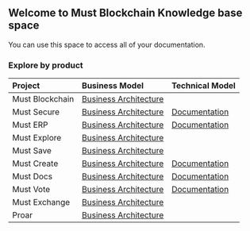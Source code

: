 ## Welcome to Must Blockchain Knowledge base space

You can use this space to access all of your documentation.

### Explore by product

Project | Business Model | Technical Model |
:--------- | :------ | :------ | 
Must Blockchain | [Business Architecture](https://must-blockchain.github.io/mustblockchain/BusinessArchitecture/index.html#list) | |
Must Secure | [Business Architecture](https://must-blockchain.github.io/mustSecure/BusinessArchitecture/index.html#list) | [Documentation](https://must-blockchain.github.io/mustSecure/TechnicalArchitecture/index.html) |
Must ERP | [Business Architecture](https://must-blockchain.github.io/mustERP/BusinessArchitecture/index.html#list) | [Documentation](https://must-blockchain.github.io/mustERP/TechnicalArchitecture/index.html)|
Must Explore | [Business Architecture](https://must-blockchain.github.io/mustExplore/BusinessArchitecture/index.html#list) | |
Must Save | [Business Architecture](https://must-blockchain.github.io/mustSave/BusinessArchitecture/index.html#list) | |
Must Create | [Business Architecture](https://must-blockchain.github.io/mustCreate/BusinessArchitecture/index.html#list) | [Documentation](https://must-blockchain.github.io/mustCreate/TechnicalArchitecture/index.html) |
Must Docs | [Business Architecture](https://must-blockchain.github.io/mustDocs/BusinessArchitecture/index.html#list) | [Documentation](https://must-blockchain.github.io/mustDocs/TechnicalArchitecture/index.html) |
Must Vote | [Business Architecture](https://must-blockchain.github.io/mustVote/BusinessArchitecture/index.html#list) | [Documentation](https://must-blockchain.github.io/mustVote/TechnicalArchitecture/index.html)| 
Must Exchange | [Business Architecture](https://must-blockchain.github.io/mustExchange/BusinessArchitecture/index.html#list) | |
Proar | [Business Architecture](https://must-blockchain.github.io/Proar/BusinessArchitecture/index.html#list) | |